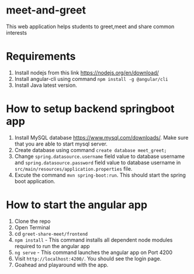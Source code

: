 # meet-and-greet
This web application helps students to greet,meet and share common interests

# Requirements
1. Install nodejs from this link https://nodejs.org/en/download/
2. Install angular-cli using command `npm install -g @angular/cli`
3. Install Java latest version.

# How to setup backend springboot app

1. Install MySQL database https://www.mysql.com/downloads/. Make sure that you are able to start mysql server.
2. Create database using command `create database meet_greet;`
3. Change `spring.datasource.username` field value to database username and `spring.datasource.password` field value to database username in `src/main/resources/application.properties` file.
4. Excute the command `mvn spring-boot:run`. This should start the spring boot application.

# How to start the angular app

1. Clone the repo
2. Open Terminal
3. cd `greet-share-meet/frontend`
4. `npm install` - This command installs all dependent node modules required to run the angular app
5. `ng serve` - This command launches the angular app on Port 4200
6. Visit `http://localhost:4200/`. You should see the login page.
7. Goahead and playaround with the app.
